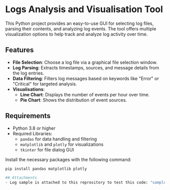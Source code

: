 # Logs Analysis and Visualisation Tool

This Python project provides an easy-to-use GUI for selecting log files, parsing their contents, and analyzing log events. The tool offers multiple visualization options to help track and analyze log activity over time.

## Features

- **File Selection**: Choose a log file via a graphical file selection window.
- **Log Parsing**: Extracts timestamps, sources, and message details from the log entries.
- **Data Filtering**: Filters log messages based on keywords like "Error" or "Critical" for targeted analysis.
- **Visualisations**:
  - **Line Chart**: Displays the number of events per hour over time.
  - **Pie Chart**: Shows the distribution of event sources.

## Requirements

- Python 3.8 or higher
- Required Libraries:
  - `pandas` for data handling and filtering
  - `matplotlib` and `plotly` for visualizations
  - `tkinter` for file dialog GUI

Install the necessary packages with the following command:
```bash
pip install pandas matplotlib plotly

## Attachments 
- Log sample is attached to this reprository to test this code: "sample.log"

